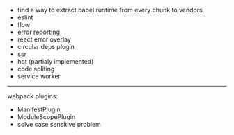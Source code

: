 * find a way to extract babel runtime from every chunk to vendors
* eslint
* flow
* error reporting
* react error overlay
* circular deps plugin
* ssr
* hot (partialy implemented)
* code spliting
* service worker

---

webpack plugins:

* ManifestPlugin
* ModuleScopePlugin
* solve case sensitive problem
